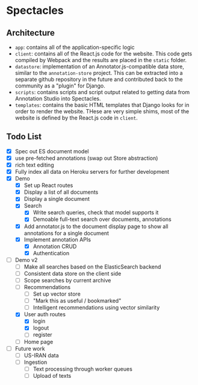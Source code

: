 # Spectacles

## Architecture
- `app`: contains all of the application-specific logic
- `client`: contains all of the React.js code for the website. This code gets compiled by Webpack and the results are placed in the `static` folder.
- `datastore`: implementation of an Annotator.js-compatible data store, similar to the `annotation-store` project. This can be extracted into a separate github repository in the future and contributed back to the community as a "plugin" for Django.
- `scripts`: contains scripts and script output related to getting data from Annotation Studio into Spectacles.
- `templates`: contains the basic HTML templates that Django looks for in order to render the website. THese are very simple shims, most of the website is defined by the React.js code in `client`.

## Todo List
- [x] Spec out ES document model
- [X] use pre-fetched annotations (swap out Store abstraction)
- [X] rich text editing
- [x] Fully index all data on Heroku servers for further development
- [X] Demo
  - [X] Set up React routes
  - [X] Display a list of all documents
  - [X] Display a single document
  - [X] Search
    - [X] Write search queries, check that model supports it
    - [X] Demoable full-text search over documents, annotations
  - [X] Add annotator.js to the document display page to show all annotations for a single document
  - [X] Implement annotation APIs
    - [X] Annotation CRUD
    - [X] Authentication
- [ ] Demo v2
  - [ ] Make all searches based on the ElasticSearch backend
  - [ ] Consistent data store on the client side
  - [ ] Scope searches by current archive
  - [ ] Recommendations
    - [ ] Set up vector store
    - [ ] "Mark this as useful / bookmarked"
    - [ ] Intelligent recommendations using vector similarity
  - [x] User auth routes
    - [x] login
    - [x] logout
    - [ ] register
  - [ ] Home page
- [ ] Future work
  - [ ] US-IRAN data
  - [ ] Ingestion
    - [ ] Text processing through worker queues
    - [ ] Upload of texts
